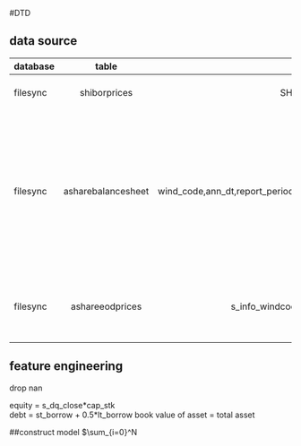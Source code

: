 #DTD

## data source

| database | table | item | decription |
|:------------- |:---------------:| :-------------:| :-------------:|
| filesync      |shiborprices     | SHIBOR3M.IR | 3 month shibor rate
| filesync      |asharebalancesheet |wind_code,ann_dt,report_period,tot_assets,cap_stk,st_borrow,lt_borrow | equity code, announce date, report period, total assets, capital stock, short term borrow, long term borrow
| filesync      |ashareeodprices    |s_info_windcode,trade_dt,s_dq_close | equity code, trade date, close price

## feature engineering
drop nan

equity = s_dq_close\*cap_stk </br>
debt = st_borrow + 0.5\*lt_borrow
book value of asset = total asset

##construct model
$\sum_{i=0}^N



